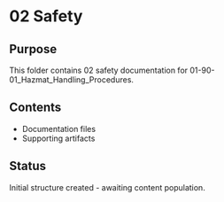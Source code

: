 # 02 Safety

## Purpose
This folder contains 02 safety documentation for 01-90-01_Hazmat_Handling_Procedures.

## Contents
- Documentation files
- Supporting artifacts

## Status
Initial structure created - awaiting content population.
